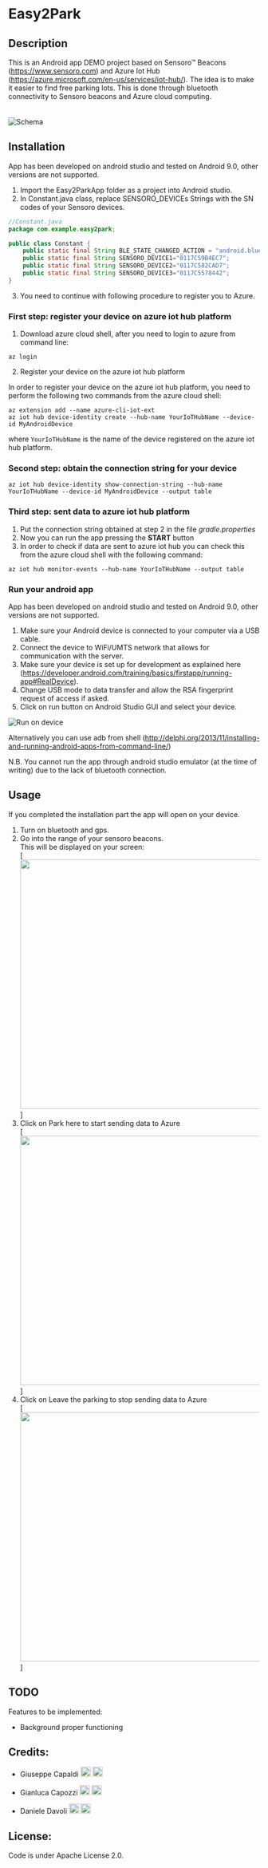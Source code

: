 # Easy2Park

## Description
This is an Android app DEMO project based on Sensoro™ Beacons (https://www.sensoro.com) and Azure Iot Hub (https://azure.microsoft.com/en-us/services/iot-hub/). The idea is to make it easier to find free parking lots. This is done through bluetooth connectivity to Sensoro beacons and Azure cloud computing.     
<br/><br/>
![Schema](https://github.com/GianlucaCapozzi/Easy2Park/blob/master/our_doc/readme_images/drawIO.jpg?raw=true)

## Installation
App has been developed on android studio and tested on Android 9.0, other versions are not supported.
1. Import the Easy2ParkApp folder as a project into Android studio.
2. In Constant.java class, replace SENSORO_DEVICEs Strings with the SN codes of your Sensoro devices.

```java
//Constant.java
package com.example.easy2park;

public class Constant {
    public static final String BLE_STATE_CHANGED_ACTION = "android.bluetooth.adapter.action.STATE_CHANGED";
    public static final String SENSORO_DEVICE1="0117C59B4EC7";
    public static final String SENSORO_DEVICE2="0117C582CAD7";
    public static final String SENSORO_DEVICE3="0117C5578442";
}
```
3. You need to continue with following procedure to register you to Azure.

### First step: register your device on azure iot hub platform

1. Download azure cloud shell, after you need to login to azure from command line:

```
az login
```
2. Register your device on the azure iot hub platform

In order to register your device on the azure iot hub platform, you need to perform the following two commands from
the azure cloud shell:

```
az extension add --name azure-cli-iot-ext
az iot hub device-identity create --hub-name YourIoTHubName --device-id MyAndroidDevice
```
where ```YourIoTHubName``` is the name of the device registered on the azure iot hub platform.

### Second step: obtain the connection string for your device

```
az iot hub device-identity show-connection-string --hub-name YourIoTHubName --device-id MyAndroidDevice --output table
```

### Third step: sent data to azure iot hub platform

1. Put the connection string obtained at step 2 in the file *gradle.properties*
2. Now you can run the app pressing the **START** button
3. In order to check if data are sent to azure iot hub you can check this from the azure cloud shell with the following command:

```
az iot hub monitor-events --hub-name YourIoTHubName --output table
```
### Run your android app

App has been developed on android studio and tested on Android 9.0, other versions are not supported.
1. Make sure your Android device is connected to your computer via a USB cable.
2. Connect the device to WiFi/UMTS network that allows for communication with the server. 
3. Make sure your device is set up for development as explained here (https://developer.android.com/training/basics/firstapp/running-app#RealDevice).
4. Change USB mode to data transfer and allow the RSA fingerprint request of access if asked.
5. Click on run button on Android Studio GUI and select your device.

![Run on device](https://github.com/GianlucaCapozzi/Easy2Park/blob/master/our_doc/readme_images/ss1.png?raw=true)

Alternatively you can use adb from shell (http://delphi.org/2013/11/installing-and-running-android-apps-from-command-line/)


N.B.
You cannot run the app through android studio emulator (at the time of writing) due to the lack of bluetooth connection.  

## Usage 
If you completed the installation part the app will open on your device. <br/>
1. Turn on bluetooth and gps. <br/>
2. Go into the range of your sensoro beacons. <br/>
This will be displayed on your screen: <br/>
[<img src="https://raw.githubusercontent.com/GianlucaCapozzi/Easy2Park/master/our_doc/readme_images/mainImg.jpg" height="500" width="500">  ]
3. Click on Park here to start sending data to Azure <br/>
[<img src="https://raw.githubusercontent.com/GianlucaCapozzi/Easy2Park/master/our_doc/readme_images/mainImg2.jpg" height="500" width="500">]
4. Click on Leave the parking to stop sending data to Azure <br/>
[<img src="https://raw.githubusercontent.com/GianlucaCapozzi/Easy2Park/master/our_doc/readme_images/mainImg3.jpg" height="500" width="500">]

## TODO
Features to be implemented:
- Background proper functioning

## Credits:
- Giuseppe Capaldi [<img src="https://raw.githubusercontent.com/GianlucaCapozzi/Easy2Park/master/our_doc/readme_images/gitIcon.png" height="20" width="20" >](https://github.com/not-a-genius)
					[<img src="https://raw.githubusercontent.com/GianlucaCapozzi/Easy2Park/master/our_doc/readme_images/inIcon.png" height="20" width="20" >](https://www.linkedin.com/in/giuseppe-capaldi-56688a171/)

- Gianluca Capozzi [<img src="https://raw.githubusercontent.com/GianlucaCapozzi/Easy2Park/master/our_doc/readme_images/gitIcon.png" height="20" width="20" >](https://github.com/GianlucaCapozzi)
					[<img src="https://raw.githubusercontent.com/GianlucaCapozzi/Easy2Park/master/our_doc/readme_images/inIcon.png" height="20" width="20" >](https://www.linkedin.com/in/gianluca-capozzi-b9a75a16b/)

- Daniele Davoli [<img src="https://raw.githubusercontent.com/GianlucaCapozzi/Easy2Park/master/our_doc/readme_images/gitIcon.png" height="20" width="20" >](https://github.com/danieledavoli)
					[<img src="https://raw.githubusercontent.com/GianlucaCapozzi/Easy2Park/master/our_doc/readme_images/inIcon.png" height="20" width="20" >](https://www.linkedin.com/in/danieledavoli/)
## License:
 Code is under Apache License 2.0.
